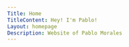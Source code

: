 ```yaml
---
Title: Home
TitleContent: Hey! I'm Pablo!
Layout: homepage
Description: Website of Pablo Morales
---
```

<style>
.full-width {
	left: 50%;
	margin-left: -50vw;
	margin-right: -50vw;
	max-width: 100vw;
	position: relative;
	right: 50%;
	width: 100vw;
}

.hero-container {
background-color: #EAE7DC;
position: relative;
  display: flex;
  width: 100%;
  height: 750px;
z-index: -1;
  justify-content: space-evenly;
  align-items: center;
}
.hero-text-container {
  margin-top: 10%;
  width: 25%;
  z-index: 1;
}
.hero-text-heading {
  color: #f7fafc;
}
.hero-text-description {
  color: #b5d4db;
  width: 80%;
}


/* typing animation effect */
    .wrapper {
	height: 100vh;
	/*This part is important for centering*/
	display: flex;
	align-items: center;
	justify-content: center;
	
  }


  .typing-demo {
	width: 16ch;
	animation: typing 3s steps(23), blink 0.5s step-end infinite alternate;
	white-space: nowrap;
	overflow: hidden;
	border-right: 3px solid;
	font-family: var(--font);
	font-size: 2em;
color: #E85A4F;
  }
  
  @keyframes typing {
	from {
	  width: 0;
	}
  }
  
  @keyframes blink {
	50% {
	  border-color: transparent;
	}
  }
</style>

